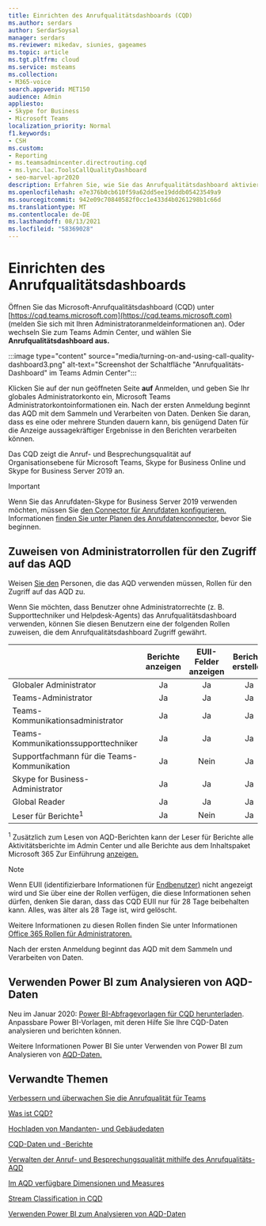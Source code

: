 ```yaml
---
title: Einrichten des Anrufqualitätsdashboards (CQD)
ms.author: serdars
author: SerdarSoysal
manager: serdars
ms.reviewer: mikedav, siunies, gageames
ms.topic: article
ms.tgt.pltfrm: cloud
ms.service: msteams
ms.collection:
- M365-voice
search.appverid: MET150
audience: Admin
appliesto:
- Skype for Business
- Microsoft Teams
localization_priority: Normal
f1.keywords:
- CSH
ms.custom:
- Reporting
- ms.teamsadmincenter.directrouting.cqd
- ms.lync.lac.ToolsCallQualityDashboard
- seo-marvel-apr2020
description: Erfahren Sie, wie Sie das Anrufqualitätsdashboard aktivieren und verwenden und Zusammenfassungsberichte zur Anrufqualität erhalten.
ms.openlocfilehash: e7e376b0cb610f59a62dd5ee19dddb05423549a9
ms.sourcegitcommit: 942e09c70840582f0cc1e433d4b0261298b1c66d
ms.translationtype: MT
ms.contentlocale: de-DE
ms.lasthandoff: 08/13/2021
ms.locfileid: "58369028"
---
```

# <a name="how-to-set-up-call-quality-dashboard"></a>Einrichten des Anrufqualitätsdashboards

Öffnen Sie das Microsoft-Anrufqualitätsdashboard (CQD) unter [https://cqd.teams.microsoft.com](https://cqd.teams.microsoft.com) (melden Sie sich mit Ihren Administratoranmeldeinformationen an). Oder wechseln Sie zum Teams Admin Center, und wählen Sie **Anrufqualitätsdashboard aus.** 

:::image type="content" source="media/turning-on-and-using-call-quality-dashboard3.png" alt-text="Screenshot der Schaltfläche "Anrufqualitäts-Dashboard" im Teams Admin Center":::

Klicken Sie auf der nun geöffneten Seite **auf** Anmelden, und geben Sie Ihr globales Administratorkonto ein, Microsoft Teams Administratorkontoinformationen ein. Nach der ersten Anmeldung beginnt das AQD mit dem Sammeln und Verarbeiten von Daten. Denken Sie daran, dass es eine oder mehrere Stunden dauern kann, bis genügend Daten für die Anzeige aussagekräftiger Ergebnisse in den Berichten verarbeiten können.

Das CQD zeigt die Anruf- und Besprechungsqualität auf Organisationsebene für Microsoft Teams, Skype for Business Online und Skype for Business Server 2019 an. 

> [!IMPORTANT]
> Wenn Sie das Anrufdaten-Skype for Business Server 2019 verwenden möchten, müssen Sie [den Connector für Anrufdaten konfigurieren.](/skypeforbusiness/hybrid/configure-call-data-connector) Informationen [finden Sie unter Planen des Anrufdatenconnector,](/skypeforbusiness/hybrid/plan-call-data-connector) bevor Sie beginnen.


## <a name="assign-admin-roles-for-access-to-cqd"></a>Zuweisen von Administratorrollen für den Zugriff auf das AQD

Weisen [Sie den](/microsoft-365/admin/add-users/about-admin-roles) Personen, die das AQD verwenden müssen, Rollen für den Zugriff auf das AQD zu.

Wenn Sie möchten, dass Benutzer ohne Administratorrechte (z. B. Supporttechniker und Helpdesk-Agents) das Anrufqualitätsdashboard verwenden, können Sie diesen Benutzern eine der folgenden Rollen zuweisen, die dem Anrufqualitätsdashboard Zugriff gewährt. 


|&nbsp;  |Berichte anzeigen  |EUII-Felder anzeigen  |Berichte erstellen  |Gebäudedaten hochladen  |
|---------|:-------:|:-------:|:-------:|:-------:|
|Globaler Administrator     |Ja         |Ja         |Ja         |Ja         |
|Teams-Administrator     |Ja         |Ja         |Ja         |Ja         |
|Teams-Kommunikationsadministrator     |Ja         |Ja         |Ja         |Ja         |
|Teams-Kommunikationssupporttechniker     |Ja         |Ja         |Ja         |Nein         |
|Supportfachmann für die Teams-Kommunikation     |Ja         |Nein         |Ja         |Nein         |
|Skype for Business-Administrator     |Ja         |Ja         |Ja         |Ja         |
|Global Reader |Ja         |Ja         |Ja         |Nein         |
|Leser für Berichte<sup>1</sup>     |Ja         |Nein         |Ja         |Nein         |

<sup>1</sup> Zusätzlich zum Lesen von AQD-Berichten kann [](https://support.office.com/article/activity-reports-0d6dfb17-8582-4172-a9a9-aed798150263) der Leser für Berichte alle Aktivitätsberichte im Admin Center und alle Berichte aus dem Inhaltspaket Microsoft 365 Zur Einführung [anzeigen.](https://support.office.com/article/Office-365-Adoption-content-pack-77ff780d-ab19-4553-adea-09cb65ad0f1f)

> [!NOTE]
> Wenn EUII (identifizierbare Informationen für [Endbenutzer)](CQD-data-and-reports.md#euii-data) nicht angezeigt wird und Sie über eine der Rollen verfügen, die diese Informationen sehen dürfen, denken Sie daran, dass das CQD EUII nur für 28 Tage beibehalten kann. Alles, was älter als 28 Tage ist, wird gelöscht.

Weitere Informationen zu diesen Rollen finden Sie unter Informationen [Office 365 Rollen für Administratoren.](/office365/admin/add-users/about-admin-roles)


Nach der ersten Anmeldung beginnt das AQD mit dem Sammeln und Verarbeiten von Daten.




## <a name="use-power-bi-to-analyze-cqd-data"></a>Verwenden Power BI zum Analysieren von AQD-Daten

Neu im Januar 2020: [Power BI-Abfragevorlagen für CQD herunterladen](https://github.com/MicrosoftDocs/OfficeDocs-SkypeForBusiness/blob/live/Teams/downloads/CQD-Power-BI-query-templates.zip?raw=true). Anpassbare Power BI-Vorlagen, mit deren Hilfe Sie Ihre CQD-Daten analysieren und berichten können.

Weitere Informationen Power BI Sie unter Verwenden von Power BI zum Analysieren von [AQD-Daten.](CQD-Power-BI-query-templates.md)


## <a name="related-topics"></a>Verwandte Themen

[Verbessern und überwachen Sie die Anrufqualität für Teams](monitor-call-quality-qos.md)

[Was ist CQD?](CQD-what-is-call-quality-dashboard.md)

[Hochladen von Mandanten- und Gebäudedaten](CQD-upload-tenant-building-data.md)

[CQD-Daten und -Berichte](CQD-data-and-reports.md)

[Verwalten der Anruf- und Besprechungsqualität mithilfe des Anrufqualitäts-AQD](quality-of-experience-review-guide.md)

[Im AQD verfügbare Dimensionen und Measures](dimensions-and-measures-available-in-call-quality-dashboard.md)

[Stream Classification in CQD](stream-classification-in-call-quality-dashboard.md)

[Verwenden Power BI zum Analysieren von AQD-Daten](CQD-Power-BI-query-templates.md)
